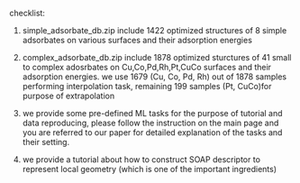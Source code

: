 checklist:
1. simple_adsorbate_db.zip
include 1422 optimized structures of 8 simple adsorbates on various surfaces and their adsorption energies 

2. complex_adsorbate_db.zip
include 1878 optimized sturctures of 41 small to complex adosrbates on Cu,Co,Pd,Rh,Pt,CuCo surfaces and their adsorption energies.
we use 1679 (Cu, Co, Pd, Rh) out of 1878 samples performing interpolation task, remaining 199 samples (Pt, CuCo)for purpose of extrapolation

3. we provide some pre-defined ML tasks for the purpose of tutorial and data reproducing, please follow the instruction on the main page and
you are referred to our paper for detailed explanation of the tasks and their setting.

4. we provide a tutorial about how to construct SOAP descriptor to represent local geometry (which is one of the important ingredients)
